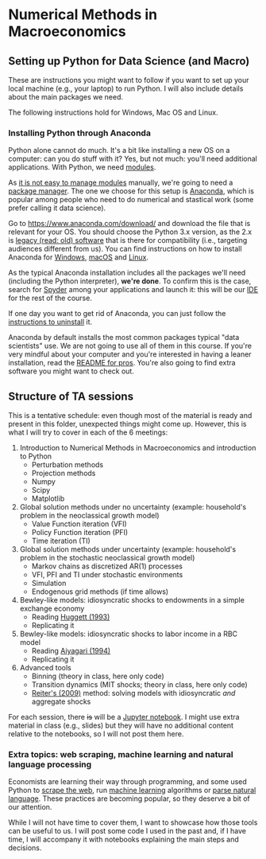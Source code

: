 # Numerical Methods in Macroeconomics

## Setting up Python for Data Science (and Macro)

These are instructions you might want to follow if you want to set up your local machine (e.g., your laptop) to run Python.
I will also include details about the main packages we need.

The following instructions hold for Windows, Mac OS and Linux.


### Installing Python through Anaconda

Python alone cannot do much.
It's a bit like installing a new OS on a computer: can you do stuff with it?
Yes, but not much: you'll need additional applications.
With Python, we need [modules](https://docs.python.org/3/tutorial/modules.html).

As [it is not easy to manage modules](https://en.wikipedia.org/wiki/Dependency_hell) manually, we're going to need a [package manager](https://en.wikipedia.org/wiki/Package_manager).
The one we choose for this setup is [Anaconda](https://www.anaconda.com/), which is popular among people who need to do numerical and stastical work (some prefer calling it data science).

Go to https://www.anaconda.com/download/ and download the file that is relevant for your OS.
You should choose the Python 3.x version, as the 2.x is [legacy (read: old) software](https://en.wikipedia.org/wiki/Legacy_system) that is there for compatibility (i.e., targeting audiences different from us).
You can find instructions on how to install Anaconda for [Windows](https://docs.anaconda.com/anaconda/install/windows/), [macOS](https://docs.anaconda.com/anaconda/install/mac-os/) and [Linux](https://docs.anaconda.com/anaconda/install/linux/).

As the typical Anaconda installation includes all the packages we'll need (including the Python interpreter), **we're done**.
To confirm this is the case, search for [Spyder](https://www.spyder-ide.org/) among your applications and launch it: this will be our [IDE](https://en.wikipedia.org/wiki/Integrated_development_environment) for the rest of the course.

If one day you want to get rid of Anaconda, you can just follow the [instructions to uninstall](https://docs.anaconda.com/anaconda/install/uninstall/) it.

Anaconda by default installs the most common packages typical "data scientists" use.
We are not going to use all of them in this course.
If you're very mindful about your computer and you're interested in having a leaner installation, read the [README for pros](./README_pro.md).
You're also going to find extra software you might want to check out.


## Structure of TA sessions

This is a tentative schedule: even though most of the material is ready and present in this folder, unexpected things might come up.
However, this is what I will try to cover in each of the 6 meetings:

1. Introduction to Numerical Methods in Macroeconomics and introduction to Python
	- Perturbation methods
	- Projection methods
	- Numpy
	- Scipy
	- Matplotlib
2. Global solution methods under no uncertainty (example: household's problem in the neoclassical growth model)
	- Value Function iteration (VFI)
	- Policy Function iteration (PFI)
	- Time iteration (TI)
3. Global solution methods under uncertainty (example: household's problem in the stochastic neoclassical growth model)
	- Markov chains as discretized AR(1) processes
	- VFI, PFI and TI under stochastic environments
	- Simulation
	- Endogenous grid methods (if time allows)
4. Bewley-like models: idiosyncratic shocks to endowments in a simple exchange economy
	- Reading [Huggett (1993)](https://doi.org/10.1016/0165-1889(93)90024-M)
	- Replicating it
5. Bewley-like models: idiosyncratic shocks to labor income in a RBC model
	- Reading [Aiyagari (1994)](https://doi.org/10.2307/2118417)
	- Replicating it
6. Advanced tools
	- Binning (theory in class, here only code)
	- Transition dynamics (MIT shocks; theory in class, here only code)
	- [Reiter's (2009)](https://doi.org/10.1016/j.jedc.2008.08.010) method: solving models with idiosyncratic _and_ aggregate shocks

For each session, there ~~is~~ will be a [Jupyter notebook](https://jupyter.org/).
I might use extra material in class (e.g., slides) but they will have no additional content relative to the notebooks, so I will not post them here.


### Extra topics: web scraping, machine learning and natural language processing

Economists are learning their way through programming, and some used Python to [scrape the web](https://en.wikipedia.org/wiki/Web_scraping), run [machine learning](https://en.wikipedia.org/wiki/Machine_learning) algorithms or [parse natural language](https://en.wikipedia.org/wiki/Natural_language_processing).
These practices are becoming popular, so they deserve a bit of our attention.

While I will not have time to cover them, I want to showcase how those tools can be useful to us.
I will post some code I used in the past and, if I have time, I will accompany it with notebooks explaining the main steps and decisions.
